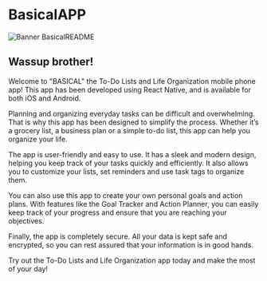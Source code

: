 # BasicalAPP
![Banner BasicalREADME](https://user-images.githubusercontent.com/73638078/219115922-9550e885-ed38-4317-a08a-c831dd7ce1be.jpg)
## Wassup brother!
Welcome to "BASICAL" the To-Do Lists and Life Organization mobile phone app! This app has been developed using React Native, and is available for both iOS and Android. 


Planning and organizing everyday tasks can be difficult and overwhelming. That is why this app has been designed to simplify the process. Whether it’s a grocery list, a business plan or a simple to-do list, this app can help you organize your life. 


The app is user-friendly and easy to use. It has a sleek and modern design, helping you keep track of your tasks quickly and efficiently. It also allows you to customize your lists, set reminders and use task tags to organize them. 


You can also use this app to create your own personal goals and action plans. With features like the Goal Tracker and Action Planner, you can easily keep track of your progress and ensure that you are reaching your objectives. 


Finally, the app is completely secure. All your data is kept safe and encrypted, so you can rest assured that your information is in good hands. 


Try out the To-Do Lists and Life Organization app today and make the most of your day!
